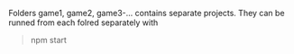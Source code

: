 Folders game1, game2, game3-... contains separate projects.
They can be runned from each folred separately with
> npm start